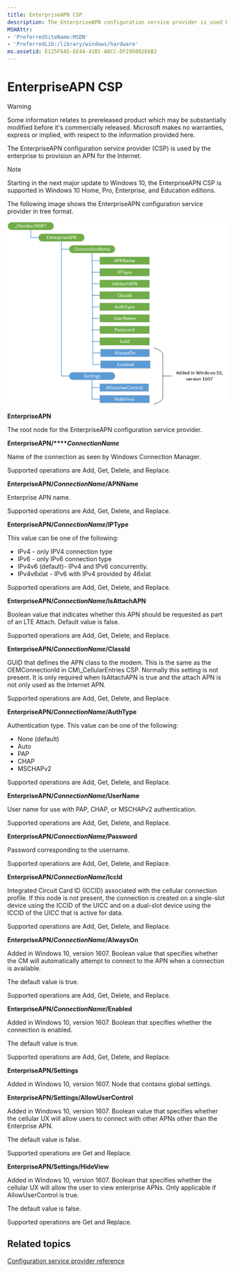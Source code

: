 ```yaml
---
title: EnterpriseAPN CSP
description: The EnterpriseAPN configuration service provider is used by the enterprise to provision an APN for the Internet.
MSHAttr:
- 'PreferredSiteName:MSDN'
- 'PreferredLib:/library/windows/hardware'
ms.assetid: E125F6A5-EE44-41B1-A8CC-DF295082E6B2
---
```


# EnterpriseAPN CSP

> [!WARNING]
> Some information relates to prereleased product which may be substantially modified before it's commercially released. Microsoft makes no warranties, express or implied, with respect to the information provided here.  

The EnterpriseAPN configuration service provider (CSP) is used by the enterprise to provision an APN for the Internet.

> [!Note]
Starting in the next major update to Windows 10, the EnterpriseAPN CSP is supported in Windows 10 Home, Pro, Enterprise, and Education editions.

The following image shows the EnterpriseAPN configuration service provider in tree format.

![enterpriseapn csp](images/provisioning-csp-enterpriseapn-rs1.png)

<a href="" id="enterpriseapn"></a>**EnterpriseAPN**  
<p style="margin-left: 20px"> </p>The root node for the EnterpriseAPN configuration service provider.

<a href="" id="enterpriseapn-connectionname"></a>**EnterpriseAPN/****_ConnectionName_**  
<p style="margin-left: 20px"> </p>Name of the connection as seen by Windows Connection Manager.

<p style="margin-left: 20px"> </p>Supported operations are Add, Get, Delete, and Replace.

<a href="" id="enterpriseapn-connectionname-apnname"></a>**EnterpriseAPN/*ConnectionName*/APNName**  
<p style="margin-left: 20px"> </p>Enterprise APN name.

<p style="margin-left: 20px"> </p>Supported operations are Add, Get, Delete, and Replace.

<a href="" id="enterpriseapn-connectionname-iptype"></a>**EnterpriseAPN/*ConnectionName*/IPType**  
<p style="margin-left: 20px"> </p>This value can be one of the following:

-   IPv4 - only IPV4 connection type
-   IPv6 - only IPv6 connection type
-   IPv4v6 (default)- IPv4 and IPv6 concurrently.
-   IPv4v6xlat - IPv6 with IPv4 provided by 46xlat

<p style="margin-left: 20px"> </p>Supported operations are Add, Get, Delete, and Replace.

<a href="" id="enterpriseapn-connectionname-isattachapn"></a>**EnterpriseAPN/*ConnectionName*/IsAttachAPN**  
<p style="margin-left: 20px"> </p>Boolean value that indicates whether this APN should be requested as part of an LTE Attach. Default value is false.

<p style="margin-left: 20px"> </p>Supported operations are Add, Get, Delete, and Replace.

<a href="" id="enterpriseapn-connectionname-classid"></a>**EnterpriseAPN/*ConnectionName*/ClassId**  
<p style="margin-left: 20px"> </p>GUID that defines the APN class to the modem. This is the same as the OEMConnectionId in CM\_CellularEntries CSP. Normally this setting is not present. It is only required when IsAttachAPN is true and the attach APN is not only used as the Internet APN.

<p style="margin-left: 20px"> </p>Supported operations are Add, Get, Delete, and Replace.

<a href="" id="enterpriseapn-connectionname-authtype"></a>**EnterpriseAPN/*ConnectionName*/AuthType**  
<p style="margin-left: 20px"> </p>Authentication type. This value can be one of the following:

-   None (default)
-   Auto
-   PAP
-   CHAP
-   MSCHAPv2

<p style="margin-left: 20px"> </p>Supported operations are Add, Get, Delete, and Replace.

<a href="" id="enterpriseapn-connectionname-username"></a>**EnterpriseAPN/*ConnectionName*/UserName**  
<p style="margin-left: 20px"> </p>User name for use with PAP, CHAP, or MSCHAPv2 authentication.

<p style="margin-left: 20px"> </p>Supported operations are Add, Get, Delete, and Replace.

<a href="" id="enterpriseapn-connectionname-password"></a>**EnterpriseAPN/*ConnectionName*/Password**  
<p style="margin-left: 20px"> </p>Password corresponding to the username.

<p style="margin-left: 20px"> </p>Supported operations are Add, Get, Delete, and Replace.

<a href="" id="enterpriseapn-connectionname-iccid"></a>**EnterpriseAPN/*ConnectionName*/IccId**  
<p style="margin-left: 20px"> </p>Integrated Circuit Card ID (ICCID) associated with the cellular connection profile. If this node is not present, the connection is created on a single-slot device using the ICCID of the UICC and on a dual-slot device using the ICCID of the UICC that is active for data.

<p style="margin-left: 20px"> </p>Supported operations are Add, Get, Delete, and Replace.

<a href="" id="enterpriseapn-connectionname-alwayson"></a>**EnterpriseAPN/*ConnectionName*/AlwaysOn**  
<p style="margin-left: 20px"> </p>Added in Windows 10, version 1607. Boolean value that specifies whether the CM will automatically attempt to connect to the APN when a connection is available.

<p style="margin-left: 20px"> </p>The default value is true.

<p style="margin-left: 20px"> </p>Supported operations are Add, Get, Delete, and Replace.

<a href="" id="enterpriseapn-connectionname-enabled"></a>**EnterpriseAPN/*ConnectionName*/Enabled**  
<p style="margin-left: 20px"> </p>Added in Windows 10, version 1607. Boolean that specifies whether the connection is enabled.

<p style="margin-left: 20px"> </p>The default value is true.

<p style="margin-left: 20px"> </p>Supported operations are Add, Get, Delete, and Replace.

<a href="" id="enterpriseapn-settings"></a>**EnterpriseAPN/Settings**  
<p style="margin-left: 20px"> </p>Added in Windows 10, version 1607. Node that contains global settings.

<a href="" id="enterpriseapn-settings-allowusercontrol"></a>**EnterpriseAPN/Settings/AllowUserControl**  
<p style="margin-left: 20px"> </p>Added in Windows 10, version 1607. Boolean value that specifies whether the cellular UX will allow users to connect with other APNs other than the Enterprise APN.

<p style="margin-left: 20px"> </p>The default value is false.

<p style="margin-left: 20px"> </p>Supported operations are Get and Replace.

<a href="" id="enterpriseapn-settings-hideview"></a>**EnterpriseAPN/Settings/HideView**  
<p style="margin-left: 20px"> </p>Added in Windows 10, version 1607. Boolean that specifies whether the cellular UX will allow the user to view enterprise APNs. Only applicable if AllowUserControl is true.

<p style="margin-left: 20px"> </p>The default value is false.

<p style="margin-left: 20px"> </p>Supported operations are Get and Replace.

## Related topics


[Configuration service provider reference](configuration-service-provider-reference.md)

 

 






